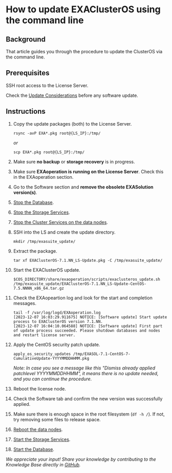 # How to update EXAClusterOS using the command line

## Background

That article guides you through the procedure to update the ClusterOS via the command line.

## Prerequisites

SSH root access to the License Server.

Check the [Update Considerations](https://docs.exasol.com/db/7.1/administration/on-premise/upgrade/update_considerations.htm) before any software update.

## Instructions

1. Copy the update packages (both) to the License Server.

    ```shell
    rsync -avP EXA*.pkg root@{LS_IP}:/tmp/
    ```

    _or_

    ```shell
    scp EXA*.pkg root@{LS_IP}:/tmp/
    ```

2. Make sure **no backup** or **storage recovery** is in progress.
3. Make sure **EXAoperation is running on the License Server**. Check this in the EXAoperation section.
4. Go to the Software section and **remove the obsolete EXASolution version(s)**.
5. [Stop the Database](https://docs.exasol.com/db/7.1/administration/on-premise/manage_database/stop_db.htm).
6. [Stop the Storage Services](https://docs.exasol.com/db/7.1/administration/on-premise/manage_storage/stop_start_storage_service.htm).
7. [Stop the Cluster Services on the data nodes](https://docs.exasol.com/db/7.1/administration/on-premise/nodes/actions_on_nodes.htm).
8. SSH into the LS and create the update directory.

    ```shell
    mkdir /tmp/exasuite_update/
    ```

9. Extract the package.

    ```shell
    tar xf EXAClusterOS-7.1.NN_LS-Update.pkg -C /tmp/exasuite_update/
    ```

10. Start the EXAClusterOS update.

    ```shell
    $COS_DIRECTORY/share/exaoperation/scripts/exaclusteros_update.sh /tmp/exasuite_update/EXAClusterOS-7.1.NN_LS-Update-CentOS-7.5.NNNN_x86_64.tar.gz
    ```

11. Check the EXAopeartion log and look for the start and completion messages.

    ```text
    tail -f /var/log/logd/EXAoperation.log
    [2023-12-07 16:03:29.911675] NOTICE: [Software update] Start update process to EXAClusterOS version 7.1.NN.
    [2023-12-07 16:04:10.064588] NOTICE: [Software update] First part of update process succeeded. Please shutdown databases and nodes and restart license server.
    ```

12. Apply the CentOS security patch update.

    ```shell
    apply_os_security_updates /tmp/EXASOL-7.1-CentOS-7-CumulativeUpdate-YYYYMMDDHHMM.pkg
    ```

    _Note: In case you see a message like this "Dismiss already applied patchlevel YYYYMMDDHHMM", it means there is no update needed, and you can continue the procedure._
13. Reboot the license node.
14. Check the Software tab and confirm the new version was successfully applied.
15. Make sure there is enough space in the root filesystem (`df -h /`). If not, try removing some files to release space.
16. [Reboot the data nodes](https://docs.exasol.com/db/7.1/administration/on-premise/nodes/actions_on_nodes.htm).
17. [Start the Storage Services](https://docs.exasol.com/db/7.1/administration/on-premise/manage_storage/stop_start_storage_service.htm).
18. [Start the Database](https://docs.exasol.com/db/7.1/administration/on-premise/manage_database/start_db.htm).

_We appreciate your input! Share your knowledge by contributing to the Knowledge Base directly in [GitHub](https://github.com/exasol/public-knowledgebase)._
